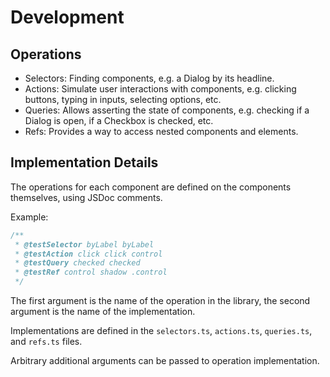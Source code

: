 # Development



## Operations

- Selectors: Finding components, e.g. a Dialog by its headline.
- Actions: Simulate user interactions with components, e.g. clicking buttons, typing in inputs, selecting options, etc.
- Queries: Allows asserting the state of components, e.g. checking if a Dialog is open, if a Checkbox is checked, etc.
- Refs: Provides a way to access nested components and elements.

## Implementation Details

The operations for each component are defined on the components themselves, using JSDoc comments.

Example:

```js
/**
 * @testSelector byLabel byLabel
 * @testAction click click control
 * @testQuery checked checked
 * @testRef control shadow .control
 */
```

The first argument is the name of the operation in the library, the second argument is the name of the implementation.

Implementations are defined in the `selectors.ts`, `actions.ts`, `queries.ts`, and `refs.ts` files.

Arbitrary additional arguments can be passed to operation implementation.
